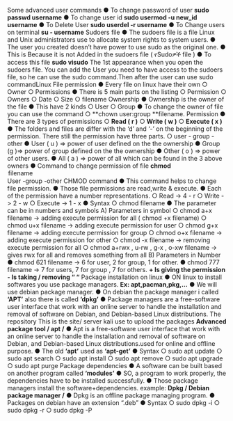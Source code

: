 Some advanced user commands
● To change password of user
		**sudo passwd username**
● To change user id
		**sudo usermod -u new_id username**
● To Delete User
		**sudo userdel -r username**
● To Change users on terminal
		**su - username**
Sudoers file
● The sudoers file is a file Linux and Unix administrators use to allocate system rights to system users.
● The user you created doesn’t have power to use sudo as the original one. 
● This is Because it is not Added in the sudoers file ( የSudoዎች file )
● To access this file
		**sudo visudo**
The 1st appearance when you open the sudoers file.
You can add the User you need to have access to the sudoers file, so he can use the sudo command.Then after the user can use sudo commandLinux File permission
● Every file on linux 
have their own
○ Owner 
○ Permissions
● There is 5 main parts on the listing
○ Permission
○ Owners
○ Date
○ Size
○ filename
Ownership
● Ownership is the owner of the file
● This have 2 kinds
○ User
○ Group
● To change the owner of file you can use the command 
○ **chown user:group **filename.
Permission
● There are 3 types of permissions
○ **Read ( r )**
○ **Write ( w )**
○ **Execute ( x )**
● The folders and files are differ with the ‘d’ and ‘-’ on the beginning of the permission. There still the permission have three parts.
	○ user - group - other
● User ( u ) => power of user defined on the the ownership
● Group (g )=> power of group defined on the the ownership
● Other ( o ) => power of other users.
● All ( a ) => power of all which can be found in the 3 above owners 
● Command to change permission of file
					**chmod <option> filename**
		User -group -other
CHMOD command
● This command helps to change file permission.
● Those file permissions are read,write & execute.
● Each of the permission have a number representations.
				○ Read -> 4 - r
				○ Write -> 2 - w
				○ Execute -> 1 - x
				● Syntax
				○ chmod <parameter> filename
● The parameter can be in numbers and symbols
A) Parameters in symbol
○ chmod a+x filename -> adding execute permission for all ( chmod +x filename)
○ chmod u+x filename -> adding execute permission for user
○ chmod g+x filename -> adding execute permission for group
○ chmod o+x filename -> adding execute permission for other
○ chmod -x filename -> removing execute permission for all
○ chmod a+rwx , u-rw , g-x , o-xw filename -> gives rwx for all and removes something from all
B) Parameters in Number
● chmod 621 filename -> 6 for user, 2 for group, 1 for other.
● chmod 777 filename -> 7 for users, 7 for group , 7 for others.
**+ Is giving the permission**
**- Is taking / removing “ “**
Package installation on linux
● ON linux to install softwares you use package managers.
**Ex: apt,pacman,pkg,...**
● We will use debian package manager.
● On debian the package manager i called **‘APT’** also there is called **‘dpkg’**
● Package managers are a free-software user interface that work with an online server to handle the installation and removal of software on Debian, and Debian-based Linux distributions.
The repository
This is the site/ server kali use to upload the packages
**Advanced package tool / apt /**
● Apt is a free-software user interface that work with an online server to handle the installation and removal of software on Debian, and Debian-based Linux distributions.used for online and offline purpose.
● The old **‘apt’** used as **‘apt-get’**
● Syntax
		○ sudo apt update 
		○ sudo apt search <softwarename>
		○ sudo apt install <softwarename>
		○ sudo apt remove <softwarename>
		○ sudo apt upgrade 
		○ sudo apt purge <softwarename>
Package dependencies 
● A software can be built based on another program called **‘modules’**
● SO, a program to work properly, the dependencies have to be installed successfully. 
● Those package managers install the software+dependencies.
example:
**Dpkg / Debian package manager /**
● Dpkg is an offline package managing program.
● Packages on debian have an extension “.deb”
● Syntax
○ sudo dpkg -i <packagename>
○ sudo dpkg -r <packagename>
○ sudo dpkg -P <packagename>

